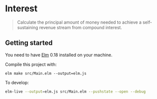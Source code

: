 # Interest
> Calculate the principal amount of money needed to achieve a self-sustaining revenue stream from compound interest.

## Getting started

You need to have [Elm](http://elm-lang.org/) 0.18 installed on your machine.

Compile this project with:

    elm make src/Main.elm --output=elm.js

To develop:

```sh
elm-live --output=elm.js src/Main.elm --pushstate --open --debug
```